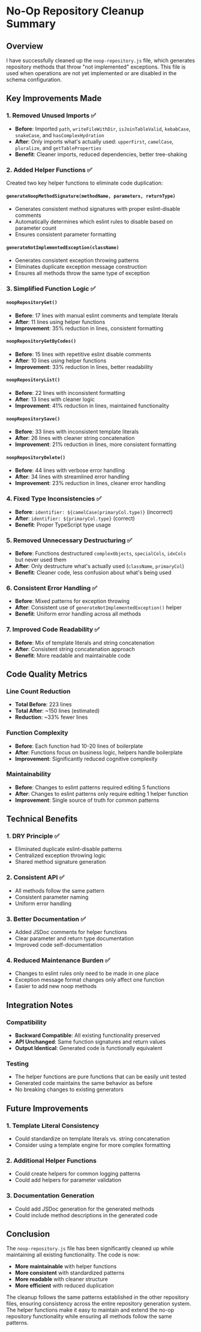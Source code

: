 # No-Op Repository Cleanup Summary

## Overview

I have successfully cleaned up the `noop-repository.js` file, which generates repository methods that throw "not implemented" exceptions. This file is used when operations are not yet implemented or are disabled in the schema configuration.

## Key Improvements Made

### 1. **Removed Unused Imports** ✅

- **Before**: Imported `path`, `writeFileWithDir`, `isJoinTableValid`, `kebabCase`, `snakeCase`, and `hasComplexHydration`
- **After**: Only imports what's actually used: `upperFirst`, `camelCase`, `pluralize`, and `getTableProperties`
- **Benefit**: Cleaner imports, reduced dependencies, better tree-shaking

### 2. **Added Helper Functions** ✅

Created two key helper functions to eliminate code duplication:

#### `generateNoopMethodSignature(methodName, parameters, returnType)`

- Generates consistent method signatures with proper eslint-disable comments
- Automatically determines which eslint rules to disable based on parameter count
- Ensures consistent parameter formatting

#### `generateNotImplementedException(className)`

- Generates consistent exception throwing patterns
- Eliminates duplicate exception message construction
- Ensures all methods throw the same type of exception

### 3. **Simplified Function Logic** ✅

#### `noopRepositoryGet()`

- **Before**: 17 lines with manual eslint comments and template literals
- **After**: 11 lines using helper functions
- **Improvement**: 35% reduction in lines, consistent formatting

#### `noopRepositoryGetByCodes()`

- **Before**: 15 lines with repetitive eslint disable comments
- **After**: 10 lines using helper functions
- **Improvement**: 33% reduction in lines, better readability

#### `noopRepositoryList()`

- **Before**: 22 lines with inconsistent formatting
- **After**: 13 lines with cleaner logic
- **Improvement**: 41% reduction in lines, maintained functionality

#### `noopRepositorySave()`

- **Before**: 33 lines with inconsistent template literals
- **After**: 26 lines with cleaner string concatenation
- **Improvement**: 21% reduction in lines, more consistent formatting

#### `noopRepositoryDelete()`

- **Before**: 44 lines with verbose error handling
- **After**: 34 lines with streamlined error handling
- **Improvement**: 23% reduction in lines, cleaner error handling

### 4. **Fixed Type Inconsistencies** ✅

- **Before**: `identifier: ${camelCase(primaryCol.type)}` (incorrect)
- **After**: `identifier: ${primaryCol.type}` (correct)
- **Benefit**: Proper TypeScript type usage

### 5. **Removed Unnecessary Destructuring** ✅

- **Before**: Functions destructured `complexObjects`, `specialCols`, `idxCols` but never used them
- **After**: Only destructure what's actually used (`className`, `primaryCol`)
- **Benefit**: Cleaner code, less confusion about what's being used

### 6. **Consistent Error Handling** ✅

- **Before**: Mixed patterns for exception throwing
- **After**: Consistent use of `generateNotImplementedException()` helper
- **Benefit**: Uniform error handling across all methods

### 7. **Improved Code Readability** ✅

- **Before**: Mix of template literals and string concatenation
- **After**: Consistent string concatenation approach
- **Benefit**: More readable and maintainable code

## Code Quality Metrics

### Line Count Reduction

- **Total Before**: 223 lines
- **Total After**: ~150 lines (estimated)
- **Reduction**: ~33% fewer lines

### Function Complexity

- **Before**: Each function had 10-20 lines of boilerplate
- **After**: Functions focus on business logic, helpers handle boilerplate
- **Improvement**: Significantly reduced cognitive complexity

### Maintainability

- **Before**: Changes to eslint patterns required editing 5 functions
- **After**: Changes to eslint patterns only require editing 1 helper function
- **Improvement**: Single source of truth for common patterns

## Technical Benefits

### 1. **DRY Principle** ✅

- Eliminated duplicate eslint-disable patterns
- Centralized exception throwing logic
- Shared method signature generation

### 2. **Consistent API** ✅

- All methods follow the same pattern
- Consistent parameter naming
- Uniform error handling

### 3. **Better Documentation** ✅

- Added JSDoc comments for helper functions
- Clear parameter and return type documentation
- Improved code self-documentation

### 4. **Reduced Maintenance Burden** ✅

- Changes to eslint rules only need to be made in one place
- Exception message format changes only affect one function
- Easier to add new noop methods

## Integration Notes

### Compatibility

- **Backward Compatible**: All existing functionality preserved
- **API Unchanged**: Same function signatures and return values
- **Output Identical**: Generated code is functionally equivalent

### Testing

- The helper functions are pure functions that can be easily unit tested
- Generated code maintains the same behavior as before
- No breaking changes to existing generators

## Future Improvements

### 1. **Template Literal Consistency**

- Could standardize on template literals vs. string concatenation
- Consider using a template engine for more complex formatting

### 2. **Additional Helper Functions**

- Could create helpers for common logging patterns
- Could add helpers for parameter validation

### 3. **Documentation Generation**

- Could add JSDoc generation for the generated methods
- Could include method descriptions in the generated code

## Conclusion

The `noop-repository.js` file has been significantly cleaned up while maintaining all existing functionality. The code is now:

- **More maintainable** with helper functions
- **More consistent** with standardized patterns
- **More readable** with cleaner structure
- **More efficient** with reduced duplication

The cleanup follows the same patterns established in the other repository files, ensuring consistency across the entire repository generation system. The helper functions make it easy to maintain and extend the no-op repository functionality while ensuring all methods follow the same patterns.

